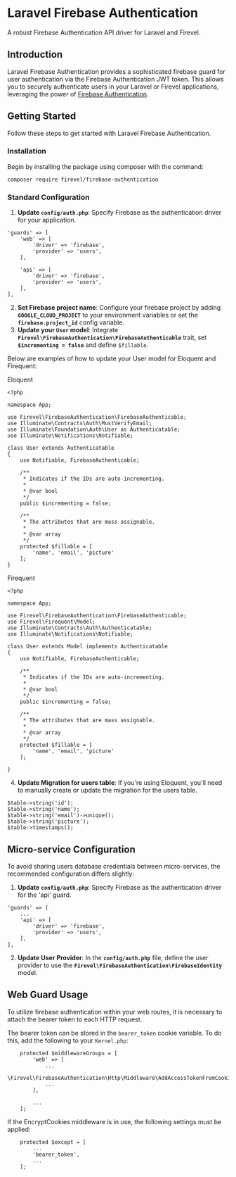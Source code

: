 # Laravel Firebase Authentication

A robust Firebase Authentication API driver for Laravel and Firevel.

## Introduction

Laravel Firebase Authentication provides a sophisticated firebase guard for user authentication via the Firebase Authentication JWT token. This allows you to securely authenticate users in your Laravel or Firevel applications, leveraging the power of [Firebase Authentication](https://firebase.google.com/docs/auth/web/firebaseui).

## Getting Started

Follow these steps to get started with Laravel Firebase Authentication.

### Installation
Begin by installing the package using composer with the command:

```
composer require firevel/firebase-authentication
```

### Standard Configuration
1. **Update `config/auth.php`**: Specify Firebase as the authentication driver for your application.
```
'guards' => [
    'web' => [
        'driver' => 'firebase',
        'provider' => 'users',
    ],

    'api' => [
        'driver' => 'firebase',
        'provider' => 'users',
    ],
],
```
2. **Set Firebase project name**: Configure your firebase project by adding **`GOOGLE_CLOUD_PROJECT`** to your environment variables or set the **`firebase.project_id`** config variable.
3. **Update your `User` model**: Integrate **`Firevel\FirebaseAuthentication\FirebaseAuthenticable`** trait, set **`$incrementing = false`** and define `$fillable`.

Below are examples of how to update your User model for Eloquent and Firequent:

Eloquent
```
<?php

namespace App;

use Firevel\FirebaseAuthentication\FirebaseAuthenticable;
use Illuminate\Contracts\Auth\MustVerifyEmail;
use Illuminate\Foundation\Auth\User as Authenticatable;
use Illuminate\Notifications\Notifiable;

class User extends Authenticatable
{
    use Notifiable, FirebaseAuthenticable;

    /**
     * Indicates if the IDs are auto-incrementing.
     *
     * @var bool
     */
    public $incrementing = false;

    /**
     * The attributes that are mass assignable.
     *
     * @var array
     */
    protected $fillable = [
        'name', 'email', 'picture'
    ];
}

```
Firequent
```
<?php

namespace App;

use Firevel\FirebaseAuthentication\FirebaseAuthenticable;
use Firevel\Firequent\Model;
use Illuminate\Contracts\Auth\Authenticatable;
use Illuminate\Notifications\Notifiable;

class User extends Model implements Authenticatable
{
    use Notifiable, FirebaseAuthenticable;

    /**
     * Indicates if the IDs are auto-incrementing.
     *
     * @var bool
     */
    public $incrementing = false;

    /**
     * The attributes that are mass assignable.
     *
     * @var array
     */
    protected $fillable = [
        'name', 'email', 'picture'
    ];

}

```
4. **Update Migration for users table**: If you're using Eloquent, you'll need to manually create or update the migration for the users table.
```
$table->string('id');
$table->string('name');
$table->string('email')->unique();
$table->string('picture');
$table->timestamps();
```

## Micro-service Configuration

To avoid sharing users database credentials between micro-services, the recommended configuration differs slightly:

1. **Update `config/auth.php`**: Specify Firebase as the authentication driver for the 'api' guard.
```
'guards' => [
    ...
    'api' => [
        'driver' => 'firebase',
        'provider' => 'users',
    ],
],
```
2. **Update User Provider**: In the **`config/auth.php`** file, define the user provider to use the **`Firevel\FirebaseAuthentication\FirebaseIdentity`** model.


## Web Guard Usage

To utilize firebase authentication within your web routes, it is necessary to attach the bearer token to each HTTP request.

The bearer token can be stored in the `bearer_token` cookie variable. To do this, add the following to your `Kernel.php`:

```
    protected $middlewareGroups = [
        'web' => [
            ...
            \Firevel\FirebaseAuthentication\Http\Middleware\AddAccessTokenFromCookie::class,
            ...
        ],

        ...
    ];
```

If the EncryptCookies middleware is in use, the following settings must be applied:
```
    protected $except = [
        ...
        'bearer_token',
        ...
    ];
```
